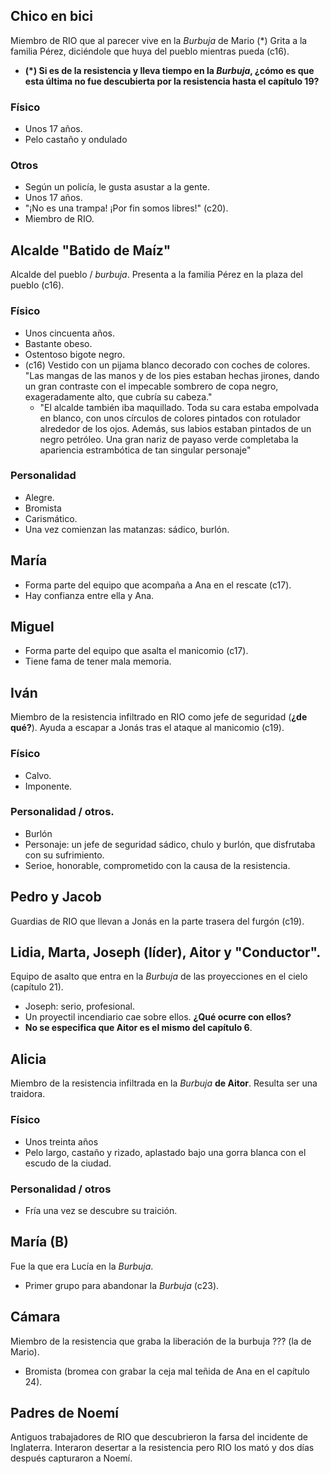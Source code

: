 ## Chico en bici

Miembro de RIO que al parecer vive en la *Burbuja* de Mario (*) Grita a la familia Pérez, diciéndole que huya del pueblo mientras pueda (c16).

- **(*) Si es de la resistencia y lleva tiempo en la *Burbuja*, ¿cómo es que esta última no fue descubierta por la resistencia hasta el capítulo 19?**

### Físico

- Unos 17 años.
- Pelo castaño y ondulado

### Otros

- Según un policía, le gusta asustar a la gente.
- Unos 17 años.
- "¡No es una trampa! ¡Por fin somos libres!" (c20).
- Miembro de RIO.

## Alcalde "Batido de Maíz"

Alcalde del pueblo / *burbuja*. Presenta a la familia Pérez en la plaza del pueblo (c16).

### Físico

- Unos cincuenta años.
- Bastante obeso.
- Ostentoso bigote negro.
- (c16) Vestido con un pijama blanco decorado con coches de colores. "Las mangas de las manos y de los pies estaban hechas jirones, dando un gran contraste con el impecable sombrero de copa negro, exageradamente alto, que cubría su cabeza."
    - "El alcalde también iba maquillado. Toda su cara estaba empolvada en blanco, con unos círculos de colores pintados con rotulador alrededor de los ojos. Además, sus labios estaban pintados de un negro petróleo. Una gran nariz de payaso verde completaba la apariencia estrambótica de tan singular personaje"

### Personalidad

- Alegre.
- Bromista
- Carismático.
- Una vez comienzan las matanzas: sádico, burlón.


## María

- Forma parte del equipo que acompaña a Ana en el rescate (c17).
- Hay confianza entre ella y Ana.


## Miguel

- Forma parte del equipo que asalta el manicomio (c17).
- Tiene fama de tener mala memoria.


## Iván

Miembro de la resistencia infiltrado en RIO como jefe de seguridad (**¿de qué?**). Ayuda a escapar a Jonás tras el ataque al manicomio (c19).

### Físico

- Calvo.
- Imponente.

### Personalidad / otros.

- Burlón
- Personaje: un jefe de seguridad sádico, chulo y burlón, que disfrutaba con su sufrimiento.
- Serioe, honorable, comprometido con la causa de la resistencia.


## Pedro y Jacob

Guardias de RIO que llevan a Jonás en la parte trasera del furgón (c19).


## Lidia, Marta, Joseph (líder), Aitor y "Conductor".

Equipo de asalto que entra en la *Burbuja* de las proyecciones en el cielo (capítulo 21).

- Joseph: serio, profesional.
- Un proyectil incendiario cae sobre ellos. **¿Qué ocurre con ellos?**
- **No se especifica que Aitor es el mismo del capítulo 6**.


## Alicia

Miembro de la resistencia infiltrada en la *Burbuja* **de Aitor**. Resulta ser una traidora.

### Físico

- Unos treinta años
- Pelo largo, castaño y rizado, aplastado bajo una gorra blanca con el escudo de la ciudad.

### Personalidad / otros

- Fría una vez se descubre su traición.


## María (B)

Fue la que era Lucía en la *Burbuja*.

- Primer grupo para abandonar la *Burbuja* (c23).


## Cámara

Miembro de la resistencia que graba la liberación de la burbuja ??? (la de Mario).

- Bromista (bromea con grabar la ceja mal teñida de Ana en el capítulo 24).


## Padres de Noemí

Antiguos trabajadores de RIO que descubrieron la farsa del incidente de Inglaterra. Interaron desertar a la resistencia pero RIO los mató y dos días después capturaron a Noemí.
